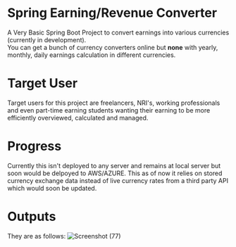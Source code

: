 # Spring Earning/Revenue Converter
A Very Basic Spring Boot Project to convert earnings into various currencies (currently in development).  
You can get a bunch of currency converters online but **none** with yearly, monthly, daily earnings calculation in different currencies.
# Target User
Target users for this project are freelancers, NRI's, working professionals and even part-time earning students wanting their earning to be more efficiently overviewed, calculated and managed. 
# Progress
Currently this isn't deployed to any server and remains at local server but soon would be delpoyed to AWS/AZURE. 
This as of now it relies on stored currency exchange data instead of live currency rates from a third party API which would soon be updated.
#  Outputs 
They are as follows:
![Screenshot (77)](https://github.com/PrathameshBhagat/Spring-Earning-Revenue-Converter/assets/90595097/80a0bead-7391-4ca7-902c-19a8c386c247)
